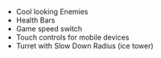 - Cool looking Enemies
- Health Bars
- Game speed switch
- Touch controls for mobile devices
- Turret with Slow Down Radius (ice tower)